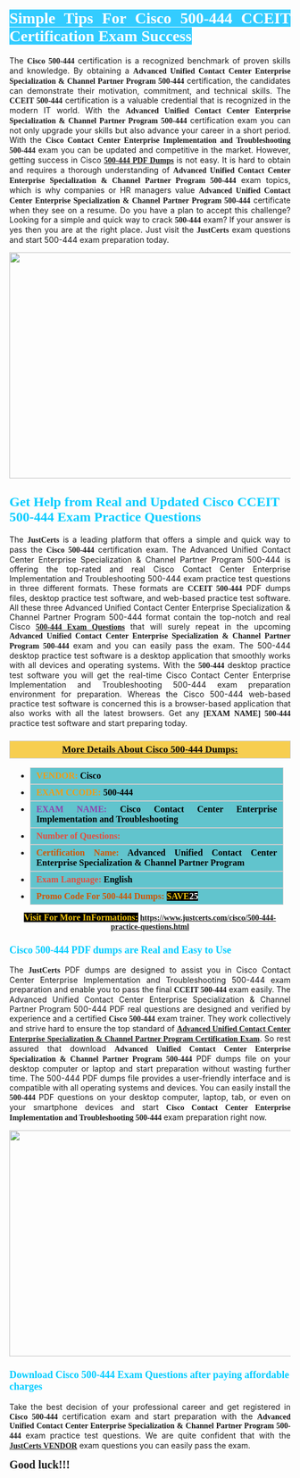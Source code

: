 <h1 style="text-align: justify;"><span style="color:#ffffff;"><span style="font-family:Georgia,serif;"><strong><span style="background-color:#33ccff;">Simple Tips For Cisco 500-444 CCEIT Certification Exam Success</span></strong></span></span></h1>

<p style="text-align: justify;">The <span style="font-family:Georgia,serif;"><strong>Cisco 500-444</strong></span> certification is a recognized benchmark of proven skills and knowledge. By obtaining a <span style="font-family:Georgia,serif;"><strong>Advanced Unified Contact Center Enterprise Specialization &amp; Channel Partner Program&nbsp;500-444</strong></span> certification, the candidates can demonstrate their motivation, commitment, and technical skills. The <span style="font-family:Georgia,serif;"><strong>CCEIT 500-444</strong></span> certification is a valuable credential that is recognized in the modern IT world. With the <span style="font-family:Georgia,serif;"><strong>Advanced Unified Contact Center Enterprise Specialization &amp; Channel Partner Program 500-444</strong></span> certification exam you can not only upgrade your skills but also advance your career in a short period. With the <span style="font-family:Georgia,serif;"><strong>Cisco Contact Center Enterprise Implementation and Troubleshooting 500-444</strong></span> exam you can be updated and competitive in the market. However, getting success in Cisco <a href="https://www.justcerts.com/cisco/500-444-practice-questions.html"><strong><span style="font-family:Georgia,serif;">500-444 PDF Dumps</span></strong></a>&nbsp;is not easy. It is hard to obtain and requires a thorough understanding of <span style="font-family:Georgia,serif;"><strong>Advanced Unified Contact Center Enterprise Specialization &amp; Channel Partner Program 500-444</strong></span> exam topics, which is why companies or HR managers value <span style="font-family:Georgia,serif;"><strong>Advanced Unified Contact Center Enterprise Specialization &amp; Channel Partner Program 500-444</strong></span> certificate when they see on a resume. Do you have a plan to accept this challenge? Looking for a simple and quick way to crack <span style="font-family:Georgia,serif;"><strong> 500-444</strong></span> exam? If your answer is yes then you are at the right place. Just visit the <span style="font-family:Georgia,serif;"><span style="font-size:14px;"><strong>JustCerts</strong></span></span>&nbsp;exam questions and start 500-444 exam preparation today.</p>

<p style="text-align: center;"><a href="https://www.justcerts.com/cisco/500-444-practice-questions.html"><img alt="" src="https://i.imgur.com/JNYhfyb.jpg" style="width: 720px; height: 405px;" /></a></p>

<h2 style="margin-right:0in; margin-left:0in"><span style="color:#00ccff;"><span style="font-family:Georgia,serif;"><strong><span style="font-size:18pt">Get Help from Real and Updated Cisco CCEIT 500-444 Exam Practice Questions</span></strong></span></span></h2>

<p style="text-align: justify;">The <span style="font-size:14px;"><span style="font-family:Georgia,serif;"><strong>JustCerts</strong></span></span>&nbsp;is a leading platform that offers a simple and quick way to pass the <span style="font-family:Georgia,serif;"><strong>Cisco 500-444</strong></span> certification exam. The Advanced Unified Contact Center Enterprise Specialization &amp; Channel Partner Program&nbsp;500-444 is offering the top-rated and real Cisco Contact Center Enterprise Implementation and Troubleshooting 500-444&nbsp;exam practice test questions in three different formats. These formats are <span style="font-family:Georgia,serif;"><strong>CCEIT 500-444</strong></span> PDF dumps files, desktop practice test software, and web-based practice test software. All these three Advanced Unified Contact Center Enterprise Specialization &amp; Channel Partner Program 500-444 format contain the top-notch and real Cisco <span style="font-family:Georgia,serif;"><strong><a href="https://www.justcerts.com/cisco/500-444-practice-questions.html">500-444 Exam Questions</a></strong></span> that will surely repeat in the upcoming <span style="font-family:Georgia,serif;"><strong>Advanced Unified Contact Center Enterprise Specialization &amp; Channel Partner Program 500-444</strong></span> exam and you can easily pass the exam. The 500-444 desktop practice test software is a desktop application that smoothly works with all devices and operating systems. With the <span style="font-family:Georgia,serif;"><strong> 500-444</strong></span> desktop practice test software you will get the real-time Cisco Contact Center Enterprise Implementation and Troubleshooting 500-444 exam preparation environment for preparation. Whereas the Cisco 500-444 web-based practice test software is concerned this is a browser-based application that also works with all the latest browsers. Get any <span style="font-family:Georgia,serif;"><strong>[EXAM NAME] 500-444</strong></span> practice test software and start preparing today.</p>

<h3 style="background: #f7ce50; border: 1px solid rgb(204, 204, 204); padding: 5px 10px; text-align: center;"><span style="font-family:Georgia,serif;"><u><u><span style="color:#000000;"><span style="font-size:11pt"><span style="line-height:normal"><b><span style="font-size:13.0pt"><span cambria="">More Details About Cisco 500-444 Dumps:</span></span></b></span></span></span></u></u></span></h3>

<ul>
	<li style="margin:0cm 10pt">
	<div style="background:#61c4cd; border: 1px solid rgb(204, 204, 204); padding: 5px 10px; text-align: justify;"><span style="font-family:Georgia,serif;"><span style="font-size:11pt"><span style="line-height:normal"><b><span style="font-size:12.0pt"><span new="" roman="" times=""><span style="color:#f39c12;">VENDOR:</span> <span style="color:#000000;">Cisco</span></span></span></b></span></span></span></div>
	</li>
	<li style="margin:0cm 10pt">
	<div style="background: #61c4cd; border: 1px solid rgb(204, 204, 204); padding: 5px 10px; text-align: justify;"><span style="font-family:Georgia,serif;"><span style="font-size:11pt"><span style="line-height:normal"><b><span style="font-size:12.0pt"><span new="" roman="" times=""><span style="color:#f39c12;">EXAM CCODE:</span> <span style="color:#000000;">500-444</span></span></span></b></span></span></span></div>
	</li>
	<li style="margin:0cm 10pt">
	<div style="background: #61c4cd; border: 1px solid rgb(204, 204, 204); padding: 5px 10px; text-align: justify;"><span style="font-family:Georgia,serif;"><span style="font-size:11pt"><span style="line-height:normal"><b><span style="font-size:12.0pt"><span new="" roman="" times=""><span style="color:#8e44ad;">EXAM NAME:</span> <span style="color:#000000;">Cisco Contact Center Enterprise Implementation and Troubleshooting</span></span></span></b></span></span></span></div>
	</li>
	<li style="margin:0cm 10pt">
	<div style="background: #61c4cd; border: 1px solid rgb(204, 204, 204); padding: 5px 10px;"><span style="font-family:Georgia,serif;"><span style="font-size:11pt"><span style="line-height:normal"><b><span style="font-size:12.0pt"><span new="" roman="" times=""><span style="color:#e74c3c;">Number of Questions:</span><span style="color:#000000;"><span style="color:#f1c40f;"> </span></span></span></span></b></span></span></span></div>
	</li>
	<li style="margin:0cm 10pt">
	<div style="background: #61c4cd; border: 1px solid rgb(204, 204, 204); padding: 5px 10px; text-align: justify;"><span style="font-family:Georgia,serif;"><span style="font-size:11pt"><span style="line-height:normal"><b><span style="font-size:12.0pt"><span new="" roman="" times=""><span style="color:#d35400;">Certification Name:</span><span style="color:#000000;"> Advanced Unified Contact Center Enterprise Specialization &amp; Channel Partner Program</span></span></span></b></span></span></span></div>
	</li>
	<li style="margin:0cm 10pt">
	<div style="background: #61c4cd; border: 1px solid rgb(204, 204, 204); padding: 5px 10px; text-align: justify;"><span style="font-family:Georgia,serif;"><span style="font-size:11pt"><span style="line-height:normal"><b><span style="font-size:12.0pt"><span new="" roman="" times=""><span style="color:#e74c3c;">Exam Language:</span> <span style="color:#000000;">English</span></span></span></b></span></span></span></div>
	</li>
	<li style="margin:0cm 10pt">
	<div style="background: #61c4cd; border: 1px solid rgb(204, 204, 204); padding: 5px 10px;"><span style="font-family:Georgia,serif;"><span style="font-size:11pt"><span style="line-height:normal"><b><span style="font-size:12.0pt"><span new="" roman="" times=""><span style="color:#d35400;">Promo Code For 500-444 Dumps:</span><span style="color:#f1c40f;"> <span style="background-color:#000000;">SAVE</span></span><span style="color:#ffffff;"><span style="background-color:#000000;">25</span></span></span></span></b></span></span></span></div>
	</li>
</ul>

<p style="text-align: center;"><span style="font-family:Georgia,serif;"><strong><span style="font-size:16px;"><span style="color:#f1c40f;"><span style="background-color:#000000;">Visit For More InFormations:</span></span></span> <a href="https://www.justcerts.com/cisco/500-444-practice-questions.html">https://www.justcerts.com/cisco/500-444-practice-questions.html</a></strong></span></p>

<h3 style="margin-right:0in; margin-left:0in"><span style="color:#00ccff;"><span style="font-family:Georgia,serif;"><strong><span style="font-size:13.5pt">Cisco 500-444 PDF dumps are Real and Easy to Use</span></strong></span></span></h3>

<p style="text-align: justify;">The <span style="font-size:14px;"><span style="font-family:Georgia,serif;"><strong>JustCerts</strong></span></span>&nbsp;PDF dumps are designed to assist you in Cisco Contact Center Enterprise Implementation and Troubleshooting 500-444 exam preparation and enable you to pass the final <span style="font-family:Georgia,serif;"><strong>CCEIT 500-444</strong></span>&nbsp;exam easily. The Advanced Unified Contact Center Enterprise Specialization &amp; Channel Partner Program 500-444 PDF real questions are designed and verified by experience and a certified <span style="font-family:Georgia,serif;"><strong>Cisco 500-444</strong></span> exam trainer. They work collectively and strive hard to ensure the top standard of <span style="font-family:Georgia,serif;"><strong><a href="https://www.justcerts.com/cisco/advanced-unified-contact-center-enterprise-specialization-certification-exams.html">Advanced Unified Contact Center Enterprise Specialization &amp; Channel Partner Program&nbsp;Certification Exam</a></strong></span>. So rest assured that download <span style="font-family:Georgia,serif;"><strong>Advanced Unified Contact Center Enterprise Specialization &amp; Channel Partner Program 500-444</strong></span> PDF dumps file on your desktop computer or laptop and start preparation without wasting further time. The 500-444 PDF dumps file provides a user-friendly interface and is compatible with all operating systems and devices. You can easily install the <span style="font-family:Georgia,serif;"><strong> 500-444</strong></span> PDF questions on your desktop computer, laptop, tab, or even on your smartphone devices and start <span style="font-family:Georgia,serif;"><strong>Cisco Contact Center Enterprise Implementation and Troubleshooting 500-444</strong></span> exam preparation right now.</p>

<p style="text-align: center;"><a href="https://www.justcerts.com/cisco/500-444-practice-questions.html"><img alt="" src="https://i.imgur.com/FssxWlc.jpg" style="width: 720px; height: 405px;" /></a></p>

<h3 style="margin-right:0in; margin-left:0in"><span style="color:#00ccff;"><span style="font-family:Georgia,serif;"><strong><span style="font-size:13.5pt">Download Cisco 500-444 Exam Questions after paying affordable charges</span></strong></span></span></h3>

<p style="text-align: justify;">Take the best decision of your professional career and get registered in <span style="font-family:Georgia,serif;"><strong>Cisco 500-444</strong></span> certification exam and start preparation with the <span style="font-family:Georgia,serif;"><strong>Advanced Unified Contact Center Enterprise Specialization &amp; Channel Partner Program 500-444</strong></span> exam practice test questions. We are quite confident that with the <a href="https://www.justcerts.com/cisco-certification-exams.html"><span style="font-size:14px;"><span style="font-family:Georgia,serif;"><strong>JustCerts VENDOR</strong></span></span></a> exam questions you can easily pass the exam.</p>

<p style="text-align: justify;"><strong><span style="font-size:20px;"><span style="font-family:Georgia,serif;">Good luck!!!</span></span></strong></p>
